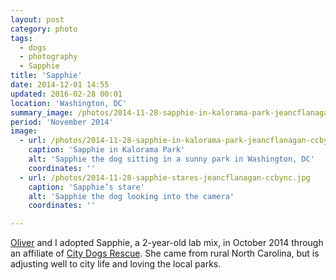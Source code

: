 ```yaml
---
layout: post
category: photo
tags:
  - dogs
  - photography
  - Sapphie
title: 'Sapphie'
date: 2014-12-01 14:55
updated: 2016-02-28 00:01
location: 'Washington, DC'
summary_image: /photos/2014-11-28-sapphie-in-kalorama-park-jeancflanagan-ccbync.jpg
period: 'November 2014'
image:
  - url: /photos/2014-11-28-sapphie-in-kalorama-park-jeancflanagan-ccbync.jpg
    caption: 'Sapphie in Kalorama Park'
    alt: 'Sapphie the dog sitting in a sunny park in Washington, DC'
    coordinates: ''
  - url: /photos/2014-11-28-sapphie-stares-jeancflanagan-ccbync.jpg
    caption: 'Sapphie’s stare'
    alt: 'Sapphie the dog looking into the camera'
    coordinates: ''

---
```


[Oliver](http://olivermak.es) and I adopted Sapphie, a 2-year-old lab mix, in October 2014 through an affiliate of [City Dogs Rescue](http://www.citydogsrescuedc.org/). She came from rural North Carolina, but is adjusting well to city life and loving the local parks.
